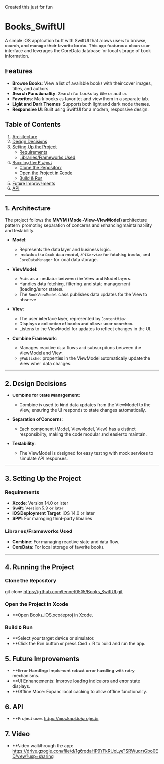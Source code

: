 Created this just for fun
# Books_SwiftUI

A simple iOS application built with SwiftUI that allows users to browse, search, and manage their favorite books. This app features a clean user interface and leverages the CoreData database for local storage of book information.

## Features

- **Browse Books**: View a list of available books with their cover images, titles, and authors.
- **Search Functionality**: Search for books by title or author.
- **Favorites**: Mark books as favorites and view them in a separate tab.
- **Light and Dark Themes**: Supports both light and dark mode themes.
- **Responsive UI**: Built using SwiftUI for a modern, responsive design.

## Table of Contents
1. [Architecture](#1-architecture)
2. [Design Decisions](#2-design-decisions)
3. [Setting Up the Project](#3-setting-up-the-project)
   - [Requirements](#requirements)
   - [Libraries/Frameworks Used](#librariesframeworks-used)
4. [Running the Project](#4-running-the-project)
   - [Clone the Repository](#clone-the-repository)
   - [Open the Project in Xcode](#open-the-project-in-xcode)
   - [Build & Run](#build--run)
5. [Future Improvements](#6-future-improvements)
6. [API](#6-API)

---

## 1. Architecture

The project follows the **MVVM (Model-View-ViewModel)** architecture pattern, promoting separation of concerns and enhancing maintainability and testability.

- **Model**: 
  - Represents the data layer and business logic.
  - Includes the `Book` data model, `APIService` for fetching books, and `CoreDataManager` for local data storage.
  
- **ViewModel**: 
  - Acts as a mediator between the View and Model layers.
  - Handles data fetching, filtering, and state management (loading/error states).
  - The `BookViewModel` class publishes data updates for the View to observe.

- **View**: 
  - The user interface layer, represented by `ContentView`.
  - Displays a collection of books and allows user searches.
  - Listens to the ViewModel for updates to reflect changes in the UI.

- **Combine Framework**: 
  - Manages reactive data flows and subscriptions between the ViewModel and View.
  - `@Published` properties in the ViewModel automatically update the View when data changes.

---

## 2. Design Decisions

- **Combine for State Management**: 
  - Combine is used to bind data updates from the ViewModel to the View, ensuring the UI responds to state changes automatically.

- **Separation of Concerns**: 
  - Each component (Model, ViewModel, View) has a distinct responsibility, making the code modular and easier to maintain.

- **Testability**: 
  - The ViewModel is designed for easy testing with mock services to simulate API responses.

---

## 3. Setting Up the Project

### Requirements
- **Xcode**: Version 14.0 or later
- **Swift**: Version 5.3 or later
- **iOS Deployment Target**: iOS 14.0 or later
- **SPM**: For managing third-party libraries

### Libraries/Frameworks Used
- **Combine**: For managing reactive state and data flow.
- **CoreData**: For local storage of favorite books.

---

## 4. Running the Project

### Clone the Repository
git clone https://github.com/tennet0505/Books_SwiftUI.git

### Open the Project in Xcode
- **Open Books_iOS.xcodeproj in Xcode.

### Build & Run
- **Select your target device or simulator.
- **Click the Run button or press Cmd + R to build and run the app.


## 5. Future Improvements
- **Error Handling: Implement robust error handling with retry mechanisms.
- **UI Enhancements: Improve loading indicators and error state displays.
- **Offline Mode: Expand local caching to allow offline functionality.

## 6. API
- **Project uses https://mockapi.io/projects

## 7. Video
- **Video walkthrough the app: https://drive.google.com/file/d/1g6rqdaHP9YFkRUoLyeTSRWuqrsGbo0ED/view?usp=sharing
